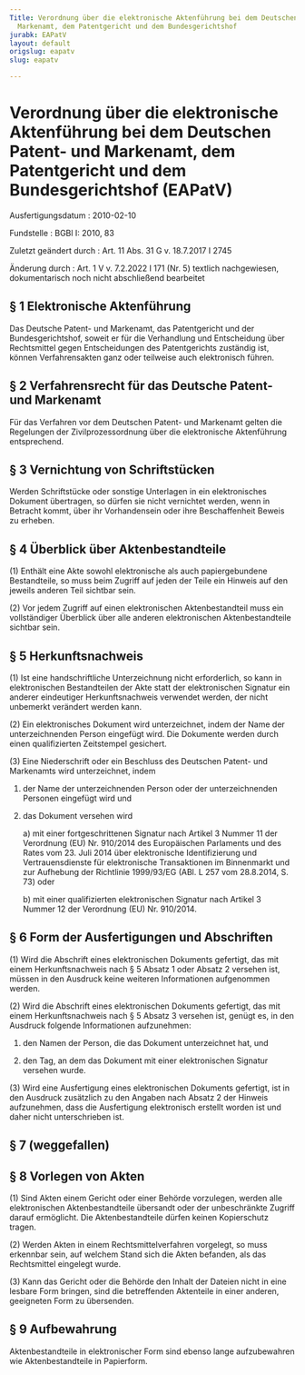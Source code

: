```yaml
---
Title: Verordnung über die elektronische Aktenführung bei dem Deutschen Patent- und
  Markenamt, dem Patentgericht und dem Bundesgerichtshof
jurabk: EAPatV
layout: default
origslug: eapatv
slug: eapatv

---
```


# Verordnung über die elektronische Aktenführung bei dem Deutschen Patent- und Markenamt, dem Patentgericht und dem Bundesgerichtshof (EAPatV)

Ausfertigungsdatum
:   2010-02-10

Fundstelle
:   BGBl I: 2010, 83

Zuletzt geändert durch
:   Art. 11 Abs. 31 G v. 18.7.2017 I 2745

Änderung durch
:   Art. 1 V v. 7.2.2022 I 171 (Nr. 5) textlich nachgewiesen, dokumentarisch noch nicht abschließend bearbeitet


## § 1 Elektronische Aktenführung

Das Deutsche Patent- und Markenamt, das Patentgericht und der
Bundesgerichtshof, soweit er für die Verhandlung und Entscheidung über
Rechtsmittel gegen Entscheidungen des Patentgerichts zuständig ist,
können Verfahrensakten ganz oder teilweise auch elektronisch führen.


## § 2 Verfahrensrecht für das Deutsche Patent- und Markenamt

Für das Verfahren vor dem Deutschen Patent- und Markenamt gelten die
Regelungen der Zivilprozessordnung über die elektronische Aktenführung
entsprechend.


## § 3 Vernichtung von Schriftstücken

Werden Schriftstücke oder sonstige Unterlagen in ein elektronisches
Dokument übertragen, so dürfen sie nicht vernichtet werden, wenn in
Betracht kommt, über ihr Vorhandensein oder ihre Beschaffenheit Beweis
zu erheben.


## § 4 Überblick über Aktenbestandteile

(1) Enthält eine Akte sowohl elektronische als auch papiergebundene
Bestandteile, so muss beim Zugriff auf jeden der Teile ein Hinweis auf
den jeweils anderen Teil sichtbar sein.

(2) Vor jedem Zugriff auf einen elektronischen Aktenbestandteil muss
ein vollständiger Überblick über alle anderen elektronischen
Aktenbestandteile sichtbar sein.


## § 5 Herkunftsnachweis

(1) Ist eine handschriftliche Unterzeichnung nicht erforderlich, so
kann in elektronischen Bestandteilen der Akte statt der elektronischen
Signatur ein anderer eindeutiger Herkunftsnachweis verwendet werden,
der nicht unbemerkt verändert werden kann.

(2) Ein elektronisches Dokument wird unterzeichnet, indem der Name der
unterzeichnenden Person eingefügt wird. Die Dokumente werden durch
einen qualifizierten Zeitstempel gesichert.

(3) Eine Niederschrift oder ein Beschluss des Deutschen Patent- und
Markenamts wird unterzeichnet, indem

1.  der Name der unterzeichnenden Person oder der unterzeichnenden
    Personen eingefügt wird und


2.  das Dokument versehen wird

    a)  mit einer fortgeschrittenen Signatur nach Artikel 3 Nummer 11 der
        Verordnung (EU) Nr. 910/2014 des Europäischen Parlaments und des Rates
        vom 23. Juli 2014 über elektronische Identifizierung und
        Vertrauensdienste für elektronische Transaktionen im Binnenmarkt und
        zur Aufhebung der Richtlinie 1999/93/EG (ABl. L 257 vom 28.8.2014, S.
        73) oder


    b)  mit einer qualifizierten elektronischen Signatur nach Artikel 3 Nummer
        12 der Verordnung (EU) Nr. 910/2014.








## § 6 Form der Ausfertigungen und Abschriften

(1) Wird die Abschrift eines elektronischen Dokuments gefertigt, das
mit einem Herkunftsnachweis nach § 5 Absatz 1 oder Absatz 2 versehen
ist, müssen in den Ausdruck keine weiteren Informationen aufgenommen
werden.

(2) Wird die Abschrift eines elektronischen Dokuments gefertigt, das
mit einem Herkunftsnachweis nach § 5 Absatz 3 versehen ist, genügt es,
in den Ausdruck folgende Informationen aufzunehmen:

1.  den Namen der Person, die das Dokument unterzeichnet hat, und


2.  den Tag, an dem das Dokument mit einer elektronischen Signatur
    versehen wurde.




(3) Wird eine Ausfertigung eines elektronischen Dokuments gefertigt,
ist in den Ausdruck zusätzlich zu den Angaben nach Absatz 2 der
Hinweis aufzunehmen, dass die Ausfertigung elektronisch erstellt
worden ist und daher nicht unterschrieben ist.


## § 7 (weggefallen)



## § 8 Vorlegen von Akten

(1) Sind Akten einem Gericht oder einer Behörde vorzulegen, werden
alle elektronischen Aktenbestandteile übersandt oder der unbeschränkte
Zugriff darauf ermöglicht. Die Aktenbestandteile dürfen keinen
Kopierschutz tragen.

(2) Werden Akten in einem Rechtsmittelverfahren vorgelegt, so muss
erkennbar sein, auf welchem Stand sich die Akten befanden, als das
Rechtsmittel eingelegt wurde.

(3) Kann das Gericht oder die Behörde den Inhalt der Dateien nicht in
eine lesbare Form bringen, sind die betreffenden Aktenteile in einer
anderen, geeigneten Form zu übersenden.


## § 9 Aufbewahrung

Aktenbestandteile in elektronischer Form sind ebenso lange
aufzubewahren wie Aktenbestandteile in Papierform.

